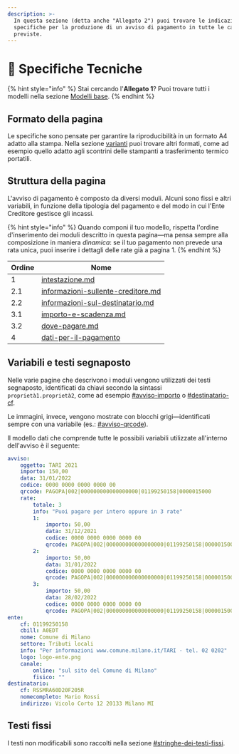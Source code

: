 ```yaml
---
description: >-
  In questa sezione (detta anche "Allegato 2") puoi trovare le indicazioni
  specifiche per la produzione di un avviso di pagamento in tutte le casistiche
  previste.
---
```


# 📐 Specifiche Tecniche

{% hint style="info" %}
Stai cercando l'**Allegato 1**? Puoi trovare tutti i modelli nella sezione [Modelli base](../../allegato-1/modelli-base.md).
{% endhint %}

## Formato della pagina

Le specifiche sono pensate per garantire la riproducibilità in un formato A4 adatto alla stampa. Nella sezione [varianti](../varianti/ "mention") puoi trovare altri formati, come ad esempio quello adatto agli scontrini delle stampanti a trasferimento termico portatili.

## Struttura della pagina

L'avviso di pagamento è composto da diversi moduli. Alcuni sono fissi e altri variabili, in funzione della tipologia del pagamento e del modo in cui l'Ente Creditore gestisce gli incassi.

{% hint style="info" %}
Quando componi il tuo modello, rispetta l'ordine d'inserimento dei moduli descritto in questa pagina—ma pensa sempre alla composizione in maniera _dinamica_: se il tuo pagamento non prevede una rata unica, puoi inserire i dettagli delle rate già a pagina 1.
{% endhint %}

| Ordine | Nome                                                                               |
| ------ | ---------------------------------------------------------------------------------- |
| 1      | [intestazione.md](intestazione.md "mention")                                       |
| 2.1    | [informazioni-sullente-creditore.md](informazioni-sullente-creditore.md "mention") |
| 2.2    | [informazioni-sul-destinatario.md](informazioni-sul-destinatario.md "mention")     |
| 3.1    | [importo-e-scadenza.md](importo-e-scadenza.md "mention")                           |
| 3.2    | [dove-pagare.md](dove-pagare.md "mention")                                         |
| 4      | [dati-per-il-pagamento](dati-per-il-pagamento/ "mention")                          |

## Variabili e testi segnaposto <a href="#variabili" id="variabili"></a>

Nelle varie pagine che descrivono i moduli vengono utilizzati dei testi segnaposto, identificati da chiavi secondo la sintassi `proprietà1.proprietà2`, come ad esempio [#avviso-importo](importo-e-scadenza.md#avviso-importo "mention") o [#destinatario-cf](informazioni-sul-destinatario.md#destinatario-cf "mention").

Le immagini, invece, vengono mostrate con blocchi grigi—identificati sempre con una variabile (es.:   [#avviso-qrcode](dati-per-il-pagamento/rata-unica.md#avviso-qrcode "mention")).

Il modello dati che comprende tutte le possibili variabili utilizzate all'interno dell'avviso è il seguente:

```yaml
avviso:
    oggetto: TARI 2021
    importo: 150,00
    data: 31/01/2022
    codice: 0000 0000 0000 0000 00
    qrcode: PAGOPA|002|000000000000000000|01199250158|0000015000
    rate:
        totale: 3
        info: "Puoi pagare per intero oppure in 3 rate"
        1:
            importo: 50,00
            data: 31/12/2021
            codice: 0000 0000 0000 0000 00
            qrcode: PAGOPA|002|000000000000000000|01199250158|0000015000
        2:
            importo: 50,00
            data: 31/01/2022
            codice: 0000 0000 0000 0000 00
            qrcode: PAGOPA|002|000000000000000000|01199250158|0000015000
        3:
            importo: 50,00
            data: 28/02/2022
            codice: 0000 0000 0000 0000 00
            qrcode: PAGOPA|002|000000000000000000|01199250158|0000015000
ente:
    cf: 01199250158
    cbill: A0EDT
    nome: Comune di Milano
    settore: Tributi locali
    info: "Per informazioni www.comune.milano.it/TARI · tel. 02 0202"
    logo: logo-ente.png
    canale: 
        online: "sul sito del Comune di Milano"
        fisico: ""
destinatario:
    cf: RSSMRA60D20F205R
    nomecompleto: Mario Rossi
    indirizzo: Vicolo Corto 12 20133 Milano MI
```

## Testi fissi

I testi non modificabili sono raccolti nella sezione [#stringhe-dei-testi-fissi](../varianti/traduzioni/#stringhe-dei-testi-fissi "mention").
